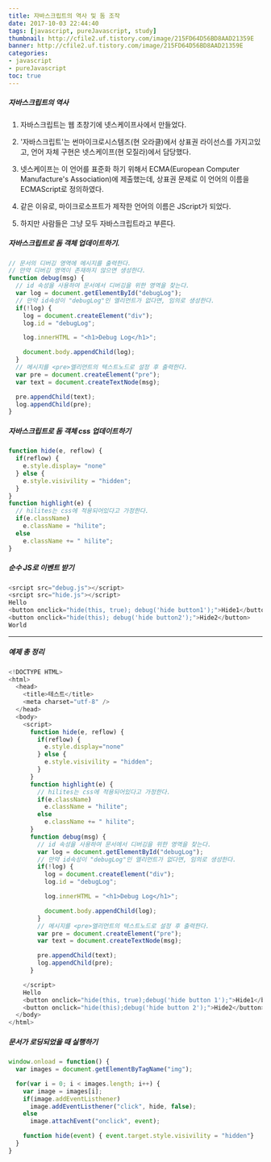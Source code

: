 ```yaml
---
title: 자바스크립트의 역사 및 돔 조작
date: 2017-10-03 22:44:40
tags: [javascript, pureJavascript, study]
thumbnail: http://cfile2.uf.tistory.com/image/215FD64D56BD8AAD21359E
banner: http://cfile2.uf.tistory.com/image/215FD64D56BD8AAD21359E
categories:
- javascript
- pureJavascript
toc: true
---
```


##### 자바스크립트의 역사

1. 자바스크립트는 웹 초창기에 넷스케이프사에서 만들었다.

2. '자바스크립트'는 썬마이크로시스템즈(현 오라클)에서 상표권 라이선스를 가지고있고, 언어 자체 구현은 넷스케이프(현 모질라)에서 담당했다.

3. 넷스케이프는 이 언어를 표준화 하기 위해서 ECMA(European Computer Manufacture's Association)에 제출했는데, 상표권 문제로 이 언어의 이름을 ECMAScript로 정의하였다.

4. 같은 이유로, 마이크로소프트가 제작한 언어의 이름은 JScript가 되었다.

5. 하지만 사람들은 그냥 모두 자바스크립트라고 부른다.

<!-- more -->

#####  자바스크립트로 돔 객체 업데이트하기.

```javascript debug.js
// 문서의 디버깅 영역에 메시지를 출력한다.
// 만약 디버깅 영역이 존재하지 않으면 생성한다.
function debug(msg) {
  // id 속성을 사용하여 문서에서 디버깅을 위한 영역을 찾는다.
  var log = document.getElementById("debugLog");
  // 만약 id속성이 "debugLog"인 엘리먼트가 없다면, 임의로 생성한다.
  if(!log) {
    log = document.createElement("div");
    log.id = "debugLog";

    log.innerHTML = "<h1>Debug Log</h1>";

    document.body.appendChild(log);
  }
  // 메시지를 <pre>엘리먼트의 텍스트노드로 설정 후 출력한다.
  var pre = document.createElement("pre");
  var text = document.createTextNode(msg);

  pre.appendChild(text);
  log.appendChild(pre);
}
```

##### 자바스크립트로 돔 객체 css 업데이트하기

```javascript hide.js
function hide(e, reflow) {
  if(reflow) {
    e.style.display= "none"
  } else {
    e.style.visivility = "hidden";
  }
}
function highlight(e) {
  // hilites는 css에 적용되어있다고 가정한다.
  if(e.className)
    e.className = "hilite";
  else
    e.className += " hilite";
}
```
##### 순수 JS로 이벤트 받기

```javascript
<srcipt src="debug.js"></script>
<srcipt src="hide.js"></script>
Hello
<button onclick="hide(this, true); debug('hide button1');">Hide1</button>
<button onclick="hide(this); debug('hide button2');">Hide2</button>
World
```

---


##### 예제 총 정리

```javascript
<!DOCTYPE HTML>
<html>
  <head>
    <title>테스트</title>
    <meta charset="utf-8" />
  </head>
  <body>
    <script>
      function hide(e, reflow) {
        if(reflow) {
          e.style.display="none"
        } else {
          e.style.visivility = "hidden";
        }
      }
      function highlight(e) {
        // hilites는 css에 적용되어있다고 가정한다.
        if(e.className)
          e.className = "hilite";
        else
          e.className += " hilite";
      }
      function debug(msg) {
        // id 속성을 사용하여 문서에서 디버깅을 위한 영역을 찾는다.
        var log = document.getElementById("debugLog");
        // 만약 id속성이 "debugLog"인 엘리먼트가 없다면, 임의로 생성한다.
        if(!log) {
          log = document.createElement("div");
          log.id = "debugLog";

          log.innerHTML = "<h1>Debug Log</h1>";

          document.body.appendChild(log);
        }
        // 메시지를 <pre>엘리먼트의 텍스트노드로 설정 후 출력한다.
        var pre = document.createElement("pre");
        var text = document.createTextNode(msg);

        pre.appendChild(text);
        log.appendChild(pre);
      }

    </script>
    Hello
    <button onclick="hide(this, true);debug('hide button 1');">Hide1</button>
    <button onclick="hide(this);debug('hide button 2');">Hide2</button>
  </body>
</html>
```

##### 문서가 로딩되었을 때 실행하기

```javascript
window.onload = function() {
  var images = document.getElementByTagName("img");

  for(var i = 0; i < images.length; i++) {
    var image = images[i];
    if(image.addEventListhener)
      image.addEventListhener("click", hide, false);
    else
      image.attachEvent("onclick", event);

    function hide(event) { event.target.style.visivility = "hidden"}
  }
}
```

<!--stackedit_data:
eyJoaXN0b3J5IjpbLTY5NTg3NDAwNF19
-->